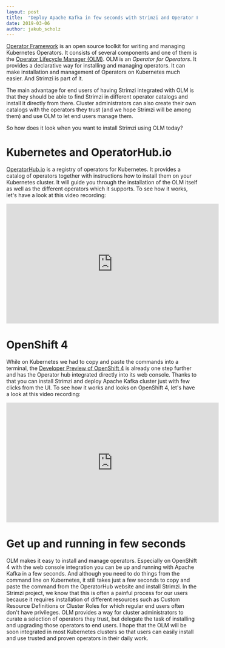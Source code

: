 ```yaml
---
layout: post
title:  "Deploy Apache Kafka in few seconds with Strimzi and Operator Framework and Operator Lifecycle Manager"
date: 2019-03-06
author: jakub_scholz
---
```


[Operator Framework](https://github.com/operator-framework/) is an open source toolkit for writing and managing Kubernetes Operators.
It consists of several components and one of them is the [Operator Lifecycle Manager (OLM)](https://github.com/operator-framework/operator-lifecycle-manager).
OLM is an _Operator for Operators_.
It provides a declarative way for installing and managing operators.
It can make installation and management of Operators on Kubernetes much easier.
And Strimzi is part of it.

<!--more-->

The main advantage for end users of having Strimzi integrated with OLM is that they should be able to find Strimzi in different operator catalogs and install it directly from there.
Cluster administrators can also create their own catalogs with the operators they trust (and we hope Strimzi will be among them) and use OLM to let end users manage them.

So how does it look when you want to install Strimzi using OLM today?

# Kubernetes and OperatorHub.io

[OperatorHub.io](https://www.operatorhub.io/) is a registry of operators for Kubernetes.
It provides a catalog of operators together with instructions how to install them on your Kubernetes cluster.
It will guide you through the installation of the OLM itself as well as the different operators which it supports.
To see how it works, let's have a look at this video recording:

<iframe width="560" height="315" src="https://www.youtube.com/embed/BfT35ay6v-Q" frameborder="0" allow="accelerometer; autoplay; encrypted-media; gyroscope; picture-in-picture" allowfullscreen></iframe>

# OpenShift 4

While on Kubernetes we had to copy and paste the commands into a terminal, the [Developer Preview of OpenShift 4](https://try.openshift.com/) is already one step further and has the Operator hub integrated directly into its web console.
Thanks to that you can install Strimzi and deploy Apache Kafka cluster just with few clicks from the UI.
To see how it works and looks on OpenShift 4, let's have a look at this video recording:

<iframe width="560" height="315" src="https://www.youtube.com/embed/KJ8S5ysY044" frameborder="0" allow="accelerometer; autoplay; encrypted-media; gyroscope; picture-in-picture" allowfullscreen></iframe>

# Get up and running in few seconds

OLM makes it easy to install and manage operators.
Especially on OpenShift 4 with the web console integration you can be up and running with Apache Kafka in a few seconds.
And although you need to do things from the command line on Kubernetes, it still takes just a few seconds to copy and paste the command from the OperatorHub website and install Strimzi.
In the Strimzi project, we know that this is often a painful process for our users because it requires installation of different resources such as Custom Resource Definitions or Cluster Roles for which regular end users often don't have privileges.
OLM provides a way for cluster administrators to curate a selection of operators they trust, but delegate the task of installing and upgrading those operators to end users.
I hope that the OLM will be soon integrated in most Kubernetes clusters so that users can easily install and use trusted and proven operators in their daily work.
